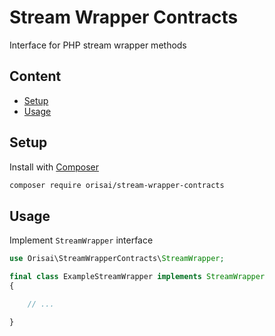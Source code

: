 # Stream Wrapper Contracts

Interface for PHP stream wrapper methods

## Content

- [Setup](#setup)
- [Usage](#usage)

## Setup

Install with [Composer](https://getcomposer.org)

```sh
composer require orisai/stream-wrapper-contracts
```

## Usage

Implement `StreamWrapper` interface

```php
use Orisai\StreamWrapperContracts\StreamWrapper;

final class ExampleStreamWrapper implements StreamWrapper
{

	// ...

}
```
